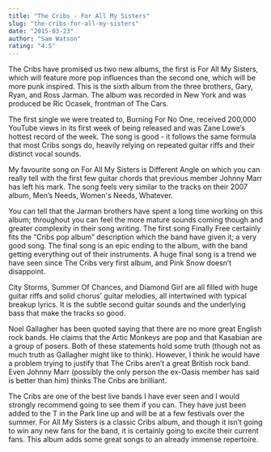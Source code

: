 ```yaml
---
title: "The Cribs - For All My Sisters"
slug: "the-cribs-for-all-my-sisters"
date: "2015-03-23"
author: "Sam Watson"
rating: "4.5"
---
```


The Cribs have promised us two new albums, the first is For All My Sisters, which will feature more pop influences than the second one, which will be more punk inspired. This is the sixth album from the three brothers, Gary, Ryan, and Ross Jarman. The album was recorded in New York and was produced be Ric Ocasek, frontman of The Cars.

The first single we were treated to, Burning For No One, received 200,000 YouTube views in its first week of being released and was Zane Lowe’s hottest record of the week. The song is good - it follows the same formula that most Cribs songs do, heavily relying on repeated guitar riffs and their distinct vocal sounds.

My favourite song on For All My Sisters is Different Angle on which you can really tell with the first few guitar chords that previous member Johnny Marr has left his mark. The song feels very similar to the tracks on their 2007 album, Men’s Needs, Women's Needs, Whatever.

You can tell that the Jarman brothers have spent a long time working on this album; throughout you can feel the more mature sounds coming though and greater complexity in their song writing. The first song Finally Free certainly fits the “Cribs pop album” description which the band have given it; a very good song. The final song is an epic ending to the album, with the band getting everything out of their instruments. A huge final song is a trend we have seen since The Cribs very first album, and Pink Snow doesn’t disappoint.

City Storms, Summer Of Chances, and Diamond Girl are all filled with huge guitar riffs and solid chorus’ guitar melodies, all intertwined with typical breakup lyrics. It is the subtle second guitar sounds and the underlying bass that make the tracks so good.

Noel Gallagher has been quoted saying that there are no more great English rock bands. He claims that the Artic Monkeys are pop and that Kasabian are a group of posers. Both of these statements hold some truth (though not as much truth as Gallagher might like to think). However, I think he would have a problem trying to justify that The Cribs aren’t a great British rock band. Even Johnny Marr (possibly the only person the ex-Oasis member has said is better than him) thinks The Cribs are brilliant.

The Cribs are one of the best live bands I have ever seen and I would strongly recommend going to see them if you can. They have just been added to the T in the Park line up and will be at a few festivals over the summer. For All My Sisters is a classic Cribs album, and though it isn’t going to win any new fans for the band, it is certainly going to excite their current fans. This album adds some great songs to an already immense repertoire.
